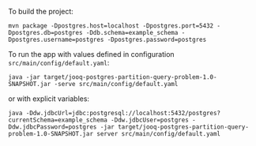To build the project:

`mvn package -Dpostgres.host=localhost -Dpostgres.port=5432 -Dpostgres.db=postgres -Ddb.schema=example_schema -Dpostgres.username=postgres -Dpostgres.password=postgres`

To run the app with values defined in configuration `src/main/config/default.yaml`:

`java -jar target/jooq-postgres-partition-query-problem-1.0-SNAPSHOT.jar -serve src/main/config/default.yaml`

or with explicit variables:

`java -Ddw.jdbcUrl=jdbc:postgresql://localhost:5432/postgres?currentSchema=example_schema -Ddw.jdbcUser=postgres -Ddw.jdbcPassword=postgres -jar target/jooq-postgres-partition-query-problem-1.0-SNAPSHOT.jar server src/main/config/default.yaml`